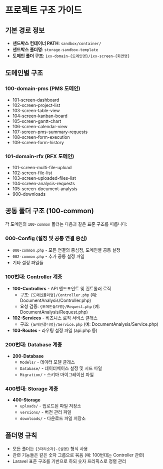 # 프로젝트 구조 가이드

## 기본 경로 정보
- **샌드박스 컨테이너 PATH**: `sandbox/container/`
- **샌드박스 폴더명**: `storage-sandbox-template`
- **도메인 폴더 구조**: `1xx-domain-{도메인명}/1xx-screen-{화면명}`

## 도메인별 구조

### 100-domain-pms (PMS 도메인)
- 101-screen-dashboard
- 102-screen-project-list  
- 103-screen-table-view
- 104-screen-kanban-board
- 105-screen-gantt-chart
- 106-screen-calendar-view
- 107-screen-pms-summary-requests
- 108-screen-form-execution
- 109-screen-form-history

### 101-domain-rfx (RFX 도메인)
- 101-screen-multi-file-upload
- 102-screen-file-list
- 103-screen-uploaded-files-list
- 104-screen-analysis-requests
- 105-screen-document-analysis
- 900-downloads

## 공통 폴더 구조 (100-common)

각 도메인의 `100-common` 폴더는 다음과 같은 표준 구조를 따릅니다:

### 000-Config (설정 및 공통 연결 중심)
- `000-common.php` - 모든 연결의 중심점, 도메인별 공통 설정
- `002-common.php` - 추가 공통 설정 파일
- 기타 설정 파일들

### 100번대: Controller 계층
- **100-Controllers** - API 엔드포인트 및 컨트롤러 로직
  - 구조: `{도메인폴더명}/Controller.php` (예: DocumentAnalysis/Controller.php)  
  - 요청 검증: `{도메인폴더명}/Request.php` (예: DocumentAnalysis/Request.php)
- **102-Services** - 비즈니스 로직 서비스 클래스
  - 구조: `{도메인폴더명}/Service.php` (예: DocumentAnalysis/Service.php)
- **103-Routes** - 라우팅 설정 파일 (api.php 등)

### 200번대: Database 계층
- **200-Database**
  - `Models/` - 데이터 모델 클래스
  - `Database/` - 데이터베이스 설정 및 시드 파일
  - `Migration/` - 스키마 마이그레이션 파일

### 400번대: Storage 계층  
- **400-Storage**
  - `uploads/` - 업로드된 파일 저장소
  - `versions/` - 버전 관리 파일
  - `downloads/` - 다운로드 파일 저장소

## 폴더명 규칙
- 모든 폴더는 `{3자리숫자}-{설명}` 형식 사용
- 관련 기능들은 같은 숫자 그룹으로 묶음 (예: 100번대는 Controller 관련)
- Laravel 표준 구조를 기반으로 하되 숫자 프리픽스로 정렬 관리
